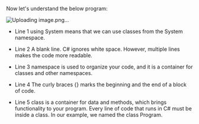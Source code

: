 Now let's understand the below program:


![Uploading image.png…]()


* Line 1 using System means that we can use classes from the System namespace.

* Line 2 A blank line. C# ignores white space. However, multiple lines makes the code more readable.

* Line 3 namespace is used to organize your code, and it is a container for classes and other namespaces.

* Line 4 The curly braces {} marks the beginning and the end of a block of code.

* Line 5 class is a container for data and methods, which brings functionality to your program. Every line of code that runs in C# must be inside a class. In our example, we     named the class Program.


